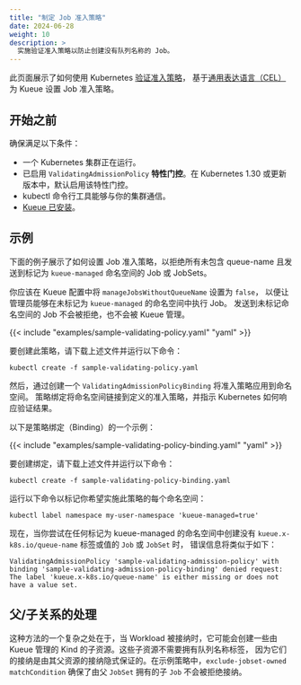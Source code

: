 ```yaml
---
title: "制定 Job 准入策略"
date: 2024-06-28
weight: 10
description: >
  实施验证准入策略以防止创建没有队列名称的 Job。
---
```


此页面展示了如何使用 Kubernetes
[验证准入策略](https://kubernetes.io/zh-cn/docs/reference/access-authn-authz/validating-admission-policy)，
基于[通用表达语言（CEL）](https://github.com/google/cel-spec)为 Kueue 设置 Job 准入策略。

## 开始之前

确保满足以下条件：

- 一个 Kubernetes 集群正在运行。
- 已启用 `ValidatingAdmissionPolicy` **特性门控**。在 Kubernetes 1.30 或更新版本中，默认启用该特性门控。
- kubectl 命令行工具能够与你的集群通信。
- [Kueue 已安装](/zh-CN/docs/installation)。

## 示例

下面的例子展示了如何设置 Job 准入策略，以拒绝所有未包含 queue-name
且发送到标记为 `kueue-managed` 命名空间的 Job 或 JobSets。

你应该在 Kueue 配置中将 `manageJobsWithoutQueueName` 设置为 `false`，
以便让管理员能够在未标记为 `kueue-managed` 的命名空间中执行 Job。
发送到未标记命名空间的 Job 不会被拒绝，也不会被 Kueue 管理。

{{< include "examples/sample-validating-policy.yaml" "yaml" >}}

要创建此策略，请下载上述文件并运行以下命令：

```shell
kubectl create -f sample-validating-policy.yaml
```

然后，通过创建一个 `ValidatingAdmissionPolicyBinding` 将准入策略应用到命名空间。
策略绑定将命名空间链接到定义的准入策略，并指示 Kubernetes 如何响应验证结果。

以下是策略绑定（Binding）的一个示例：

{{< include "examples/sample-validating-policy-binding.yaml" "yaml" >}}

要创建绑定，请下载上述文件并运行以下命令：

```shell
kubectl create -f sample-validating-policy-binding.yaml
```

运行以下命令以标记你希望实施此策略的每个命名空间：

```shell
kubectl label namespace my-user-namespace 'kueue-managed=true'
```

现在，当你尝试在任何标记为 kueue-managed 的命名空间中创建没有
`kueue.x-k8s.io/queue-name` 标签或值的 `Job` 或 `JobSet` 时，
错误信息将类似于如下：

```
ValidatingAdmissionPolicy 'sample-validating-admission-policy' with binding 'sample-validating-admission-policy-binding' denied request: The label 'kueue.x-k8s.io/queue-name' is either missing or does not have a value set.
```

## 父/子关系的处理

这种方法的一个复杂之处在于，当 Workload 被接纳时，它可能会创建一些由
Kueue 管理的 Kind 的子资源。这些子资源不需要拥有队列名称标签，
因为它们的接纳是由其父资源的接纳隐式保证的。在示例策略中，`exclude-jobset-owned` `matchCondition`
确保了由父 `JobSet` 拥有的子 `Job` 不会被拒绝接纳。

